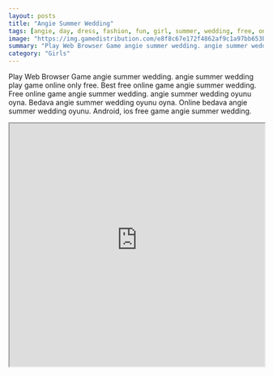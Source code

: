 ```yaml
---
layout: posts
title: "Angie Summer Wedding"
tags: [angie, day, dress, fashion, fun, girl, summer, wedding, free, online, games, oyna, game, free, games, play, play, games]
image: "https://img.gamedistribution.com/e8f8c67e172f4862af9c1a97bb653b2f.jpg"
summary: "Play Web Browser Game angie summer wedding. angie summer wedding play game online only free. Best free online game angie summer wedding. Free online game angie summer wedding. angie summer wedding oyunu oyna. Bedava angie summer wedding oyunu oyna. Online bedava angie summer wedding oyunu. Android, ios free game angie summer wedding."
category: "Girls"
---
```


Play Web Browser Game angie summer wedding. angie summer wedding play game online only free. Best free online game angie summer wedding. Free online game angie summer wedding. angie summer wedding oyunu oyna. Bedava angie summer wedding oyunu oyna. Online bedava angie summer wedding oyunu. Android, ios free game angie summer wedding.

<iframe width="100%" height="480px;" src="https://html5.gamedistribution.com/e8f8c67e172f4862af9c1a97bb653b2f/"></iframe>